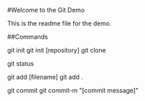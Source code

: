 #Welcome to the Git Demo

This is the readme file for the demo.

##Commands

git init
git init [repository]
git clone

git status

git add [filename]
git add .

git commit
git commit-m "[commit message]"